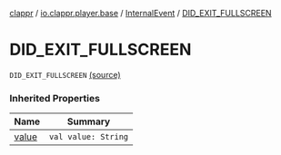 [clappr](../../index.md) / [io.clappr.player.base](../index.md) / [InternalEvent](index.md) / [DID_EXIT_FULLSCREEN](.)

# DID_EXIT_FULLSCREEN

`DID_EXIT_FULLSCREEN` [(source)](https://github.com/clappr/clappr-android/tree/dev/clappr/src/main/kotlin/io/clappr/player/base/InternalEvents.kt#L13)

### Inherited Properties

| Name | Summary |
|---|---|
| [value](value.md) | `val value: String` |
